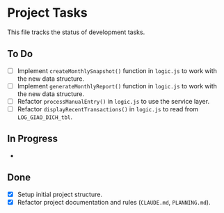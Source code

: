 # Project Tasks

This file tracks the status of development tasks.

## To Do
- [ ] Implement `createMonthlySnapshot()` function in `logic.js` to work with the new data structure.
- [ ] Implement `generateMonthlyReport()` function in `logic.js` to work with the new data structure.
- [ ] Refactor `processManualEntry()` in `logic.js` to use the service layer.
- [ ] Refactor `displayRecentTransactions()` in `logic.js` to read from `LOG_GIAO_DICH_tbl`.

## In Progress
-

## Done
- [x] Setup initial project structure.
- [x] Refactor project documentation and rules (`CLAUDE.md`, `PLANNING.md`).